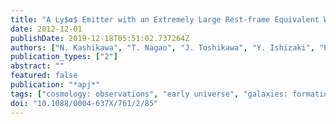 ```yaml
---
title: "A Ly$α$ Emitter with an Extremely Large Rest-frame Equivalent Width of ̃900 Å at z = 6.5: A Candidate Population III-dominated Galaxy?"
date: 2012-12-01
publishDate: 2019-12-18T05:51:02.737264Z
authors: ["N. Kashikawa", "T. Nagao", "J. Toshikawa", "Y. Ishizaki", "E. Egami", "M. Hayashi", "C. Ly", "M.~A. Malkan", "Y. Matsuda", "K. Shimasaku", "M. Iye", "K. Ota", "T. Shibuya", "L. Jiang", "Y. Taniguchi", "Y. Shioya"]
publication_types: ["2"]
abstract: ""
featured: false
publication: "*apj*"
tags: ["cosmology: observations", "early universe", "galaxies: formation", "galaxies: high-redshift"]
doi: "10.1088/0004-637X/761/2/85"
---
```


